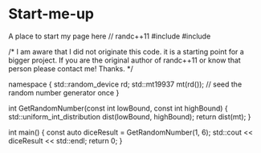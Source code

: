 # Start-me-up
A place to start my page here
// randc++11
#include <random>
#include <iostream>
  
/* I am aware that I did not originate this code.
it is a starting point for a bigger project. 
If you are the original author of randc++11 or know that person please
contact me! Thanks.  */

namespace
{
    std::random_device rd;
    std::mt19937 mt(rd()); // seed the random number generator once
}

int GetRandomNumber(const int lowBound, const int highBound)
{
    std::uniform_int_distribution<int> dist(lowBound, highBound);
    return dist(mt);
}

int main()
{
    const auto diceResult = GetRandomNumber(1, 6);
    std::cout << diceResult << std::endl;
    return 0;
}
